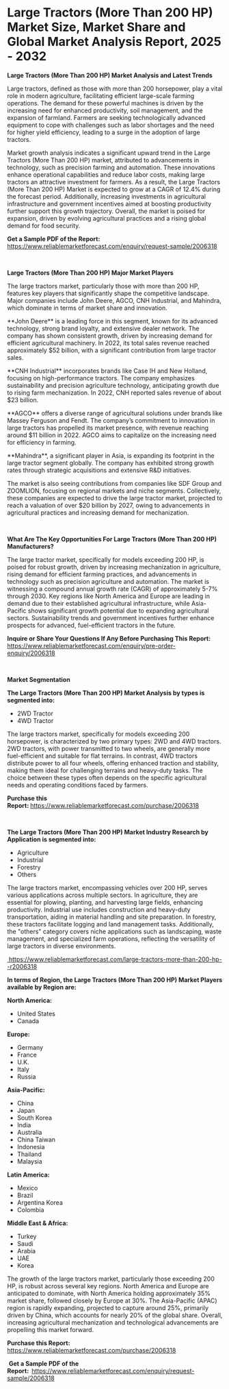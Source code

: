 <p><h1>Large Tractors (More Than 200 HP) Market Size, Market Share and Global Market Analysis Report, 2025 - 2032</h1></p><p><strong>Large Tractors (More Than 200 HP) Market Analysis and Latest Trends</strong></p>
<p><p>Large tractors, defined as those with more than 200 horsepower, play a vital role in modern agriculture, facilitating efficient large-scale farming operations. The demand for these powerful machines is driven by the increasing need for enhanced productivity, soil management, and the expansion of farmland. Farmers are seeking technologically advanced equipment to cope with challenges such as labor shortages and the need for higher yield efficiency, leading to a surge in the adoption of large tractors.</p><p>Market growth analysis indicates a significant upward trend in the Large Tractors (More Than 200 HP) market, attributed to advancements in technology, such as precision farming and automation. These innovations enhance operational capabilities and reduce labor costs, making large tractors an attractive investment for farmers. As a result, the Large Tractors (More Than 200 HP) Market is expected to grow at a CAGR of 12.4% during the forecast period. Additionally, increasing investments in agricultural infrastructure and government incentives aimed at boosting productivity further support this growth trajectory. Overall, the market is poised for expansion, driven by evolving agricultural practices and a rising global demand for food security.</p></p>
<p><strong>Get a Sample PDF of the Report:&nbsp;</strong> <a href="https://www.reliablemarketforecast.com/enquiry/request-sample/2006318?utm_campaign=3321&utm_medium=2&utm_source=Github&utm_content=ia&utm_term=12042025&utm_id=large-tractors-more-than-200-hp">https://www.reliablemarketforecast.com/enquiry/request-sample/2006318</a></p>
<p>&nbsp;</p>
<p><strong>Large Tractors (More Than 200 HP) Major Market Players</strong></p>
<p><p>The large tractors market, particularly those with more than 200 HP, features key players that significantly shape the competitive landscape. Major companies include John Deere, AGCO, CNH Industrial, and Mahindra, which dominate in terms of market share and innovation.</p><p>**John Deere** is a leading force in this segment, known for its advanced technology, strong brand loyalty, and extensive dealer network. The company has shown consistent growth, driven by increasing demand for efficient agricultural machinery. In 2022, its total sales revenue reached approximately $52 billion, with a significant contribution from large tractor sales.</p><p>**CNH Industrial** incorporates brands like Case IH and New Holland, focusing on high-performance tractors. The company emphasizes sustainability and precision agriculture technology, anticipating growth due to rising farm mechanization. In 2022, CNH reported sales revenue of about $23 billion.</p><p>**AGCO** offers a diverse range of agricultural solutions under brands like Massey Ferguson and Fendt. The company’s commitment to innovation in large tractors has propelled its market presence, with revenue reaching around $11 billion in 2022. AGCO aims to capitalize on the increasing need for efficiency in farming.</p><p>**Mahindra**, a significant player in Asia, is expanding its footprint in the large tractor segment globally. The company has exhibited strong growth rates through strategic acquisitions and extensive R&D initiatives.</p><p>The market is also seeing contributions from companies like SDF Group and ZOOMLION, focusing on regional markets and niche segments. Collectively, these companies are expected to drive the large tractor market, projected to reach a valuation of over $20 billion by 2027, owing to advancements in agricultural practices and increasing demand for mechanization.</p></p>
<p>&nbsp;</p>
<p><strong>What Are The Key Opportunities For Large Tractors (More Than 200 HP) Manufacturers?</strong></p>
<p><p>The large tractor market, specifically for models exceeding 200 HP, is poised for robust growth, driven by increasing mechanization in agriculture, rising demand for efficient farming practices, and advancements in technology such as precision agriculture and automation. The market is witnessing a compound annual growth rate (CAGR) of approximately 5-7% through 2030. Key regions like North America and Europe are leading in demand due to their established agricultural infrastructure, while Asia-Pacific shows significant growth potential due to expanding agricultural sectors. Sustainability trends and government incentives further enhance prospects for advanced, fuel-efficient tractors in the future.</p></p>
<p><strong>Inquire or Share Your Questions If Any Before Purchasing This Report:</strong> <a href="https://www.reliablemarketforecast.com/enquiry/pre-order-enquiry/2006318?utm_campaign=3321&utm_medium=2&utm_source=Github&utm_content=ia&utm_term=12042025&utm_id=large-tractors-more-than-200-hp">https://www.reliablemarketforecast.com/enquiry/pre-order-enquiry/2006318</a></p>
<p>&nbsp;</p>
<p><strong>Market Segmentation</strong></p>
<p><strong>The Large Tractors (More Than 200 HP) Market Analysis by types is segmented into:</strong></p>
<p><ul><li>2WD Tractor</li><li>4WD Tractor</li></ul></p>
<p><p>The large tractors market, specifically for models exceeding 200 horsepower, is characterized by two primary types: 2WD and 4WD tractors. 2WD tractors, with power transmitted to two wheels, are generally more fuel-efficient and suitable for flat terrains. In contrast, 4WD tractors distribute power to all four wheels, offering enhanced traction and stability, making them ideal for challenging terrains and heavy-duty tasks. The choice between these types often depends on the specific agricultural needs and operating conditions faced by farmers.</p></p>
<p><strong>Purchase this Report:&nbsp;</strong><a href="https://www.reliablemarketforecast.com/purchase/2006318?utm_campaign=3321&utm_medium=2&utm_source=Github&utm_content=ia&utm_term=12042025&utm_id=large-tractors-more-than-200-hp">https://www.reliablemarketforecast.com/purchase/2006318</a></p>
<p>&nbsp;</p>
<p><strong>The Large Tractors (More Than 200 HP) Market Industry Research by Application is segmented into:</strong></p>
<p><ul><li>Agriculture</li><li>Industrial</li><li>Forestry</li><li>Others</li></ul></p>
<p><p>The large tractors market, encompassing vehicles over 200 HP, serves various applications across multiple sectors. In agriculture, they are essential for plowing, planting, and harvesting large fields, enhancing productivity. Industrial use includes construction and heavy-duty transportation, aiding in material handling and site preparation. In forestry, these tractors facilitate logging and land management tasks. Additionally, the "others" category covers niche applications such as landscaping, waste management, and specialized farm operations, reflecting the versatility of large tractors in diverse environments.</p></p>
<p><a href="https://www.reliablemarketforecast.com/large-tractors-more-than-200-hp--r2006318?utm_campaign=3321&utm_medium=2&utm_source=Github&utm_content=ia&utm_term=12042025&utm_id=large-tractors-more-than-200-hp">&nbsp;https://www.reliablemarketforecast.com/large-tractors-more-than-200-hp--r2006318</a></p>
<p><strong>In terms of Region, the Large Tractors (More Than 200 HP) Market Players available by Region are:</strong></p>
<p>
    <p> <strong> North America: </strong>
        <ul>
            <li>United States</li>
            <li>Canada</li>
        </ul>
        </p> 
    <p> <strong> Europe: </strong>
        <ul>
            <li>Germany</li>
            <li>France</li>
            <li>U.K.</li>
            <li>Italy</li>
            <li>Russia</li>
        </ul>
        </p> 
    <p> <strong> Asia-Pacific: </strong>
        <ul>
            <li>China</li>
            <li>Japan</li>
            <li>South Korea</li>
            <li>India</li>
            <li>Australia</li>
            <li>China Taiwan</li>
            <li>Indonesia</li>
            <li>Thailand</li>
            <li>Malaysia</li>
        </ul>
        </p> 
    <p> <strong> Latin America: </strong>
        <ul>
            <li>Mexico</li>
            <li>Brazil</li>
            <li>Argentina Korea</li>
            <li>Colombia</li>
        </ul>
        </p> 
    <p> <strong> Middle East & Africa: </strong>
        <ul>
            <li>Turkey</li>
            <li>Saudi</li>
            <li>Arabia</li>
            <li>UAE</li>
            <li>Korea</li>
        </ul>
    </p>
    </p>
<p><p>The growth of the large tractors market, particularly those exceeding 200 HP, is robust across several key regions. North America and Europe are anticipated to dominate, with North America holding approximately 35% market share, followed closely by Europe at 30%. The Asia-Pacific (APAC) region is rapidly expanding, projected to capture around 25%, primarily driven by China, which accounts for nearly 20% of the global share. Overall, increasing agricultural mechanization and technological advancements are propelling this market forward.</p></p>
<p><strong>Purchase this Report: </strong><a href="https://www.reliablemarketforecast.com/purchase/2006318?utm_campaign=3321&utm_medium=2&utm_source=Github&utm_content=ia&utm_term=12042025&utm_id=large-tractors-more-than-200-hp">https://www.reliablemarketforecast.com/purchase/2006318</a></p>
<p>&nbsp;<strong>Get a Sample PDF of the Report:&nbsp;&nbsp;</strong><a href="https://www.reliablemarketforecast.com/enquiry/request-sample/2006318?utm_campaign=3321&utm_medium=2&utm_source=Github&utm_content=ia&utm_term=12042025&utm_id=large-tractors-more-than-200-hp">https://www.reliablemarketforecast.com/enquiry/request-sample/2006318</a></p>
<p><strong></strong></p>
<p><p></p><p></p><p></p></p>